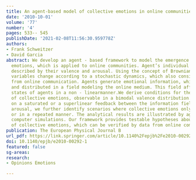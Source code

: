```yaml
---
title: An agent-based model of collective emotions in online communities
date: '2010-10-01'
volume: '77'
number: '4'
pages: 533-- 545
publishDate: '2021-02-08T11:56:30.959778Z'
authors:
- Frank Schweitzer
- David Garcia
abstract: We develop an agent - based framework to model the emergence of collective
  emotions, which is applied to online communities. Agent’s individual emotions are
  described by their valence and arousal. Using the concept of Brownian agents, these
  variables change according to a stochastic dynamics, which also considers the feedback
  from online communication. Agents generate emotional information, which is stored
  and distributed in a field modeling the online medium. This field affects the emotional
  states of agents in a non - linearmanner.We derive conditions for the emergence
  of collective emotions, observable in a bimodal valence distribution. Dependent
  on a saturated or a superlinear feedback between the information field and the agent’s
  arousal, we further identify scenarios where collective emotions only appear once
  or in a repeated manner. The analytical results are illustrated by agent - based
  computer simulations. Our framework provides testable hypotheses about the emergence
  of collective emotions, which can be verified by data from online communities.
publication: The European Physical Journal B
url_pdf: https://link.springer.com/article/10.1140%2Fepjb%2Fe2010-00292-1
doi: 10.1140/epjb/e2010-00292-1
featured: false
sg-areas:
research: 
- Opinions Emotions

---
```

